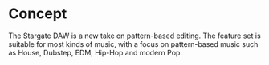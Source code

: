 # Concept
The Stargate DAW is a new take on pattern-based editing.  The feature set is
suitable for most kinds of music, with a focus on pattern-based music such
as House, Dubstep, EDM, Hip-Hop and modern Pop.
